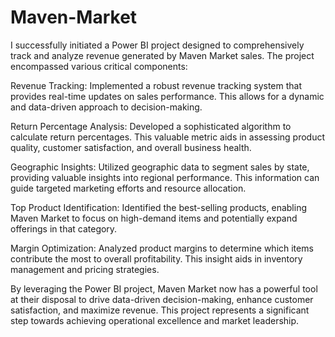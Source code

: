 # Maven-Market
I successfully initiated a Power BI project designed to comprehensively track and analyze revenue generated by Maven Market sales. The project encompassed various critical components:

Revenue Tracking: Implemented a robust revenue tracking system that provides real-time updates on sales performance. This allows for a dynamic and data-driven approach to decision-making.

Return Percentage Analysis: Developed a sophisticated algorithm to calculate return percentages. This valuable metric aids in assessing product quality, customer satisfaction, and overall business health.

Geographic Insights: Utilized geographic data to segment sales by state, providing valuable insights into regional performance. This information can guide targeted marketing efforts and resource allocation.

Top Product Identification: Identified the best-selling products, enabling Maven Market to focus on high-demand items and potentially expand offerings in that category.

Margin Optimization: Analyzed product margins to determine which items contribute the most to overall profitability. This insight aids in inventory management and pricing strategies.

By leveraging the Power BI project, Maven Market now has a powerful tool at their disposal to drive data-driven decision-making, enhance customer satisfaction, and maximize revenue. This project represents a significant step towards achieving operational excellence and market leadership.
